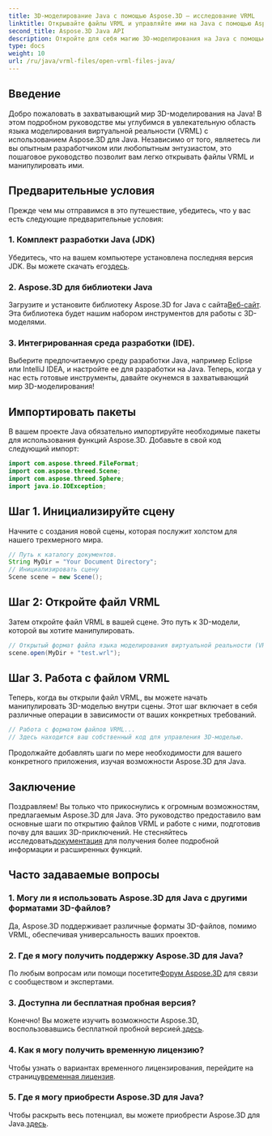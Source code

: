 ```yaml
---
title: 3D-моделирование Java с помощью Aspose.3D — исследование VRML
linktitle: Открывайте файлы VRML и управляйте ими на Java с помощью Aspose.3D
second_title: Aspose.3D Java API
description: Откройте для себя магию 3D-моделирования на Java с помощью Aspose.3D. Легко открывайте файлы VRML и манипулируйте ими. Погрузитесь в мир безграничных возможностей!
type: docs
weight: 10
url: /ru/java/vrml-files/open-vrml-files-java/
---
```

## Введение
Добро пожаловать в захватывающий мир 3D-моделирования на Java! В этом подробном руководстве мы углубимся в увлекательную область языка моделирования виртуальной реальности (VRML) с использованием Aspose.3D для Java. Независимо от того, являетесь ли вы опытным разработчиком или любопытным энтузиастом, это пошаговое руководство позволит вам легко открывать файлы VRML и манипулировать ими.
## Предварительные условия
Прежде чем мы отправимся в это путешествие, убедитесь, что у вас есть следующие предварительные условия:
### 1. Комплект разработки Java (JDK)
 Убедитесь, что на вашем компьютере установлена последняя версия JDK. Вы можете скачать его[здесь](https://www.oracle.com/java/technologies/javase-downloads.html).
### 2. Aspose.3D для библиотеки Java
Загрузите и установите библиотеку Aspose.3D for Java с сайта[Веб-сайт](https://releases.aspose.com/3d/java/). Эта библиотека будет нашим набором инструментов для работы с 3D-моделями.
### 3. Интегрированная среда разработки (IDE).
Выберите предпочитаемую среду разработки Java, например Eclipse или IntelliJ IDEA, и настройте ее для разработки на Java.
Теперь, когда у нас есть готовые инструменты, давайте окунемся в захватывающий мир 3D-моделирования!
## Импортировать пакеты
В вашем проекте Java обязательно импортируйте необходимые пакеты для использования функций Aspose.3D. Добавьте в свой код следующий импорт:
```java
import com.aspose.threed.FileFormat;
import com.aspose.threed.Scene;
import com.aspose.threed.Sphere;
import java.io.IOException;
```
## Шаг 1. Инициализируйте сцену
Начните с создания новой сцены, которая послужит холстом для нашего трехмерного мира.
```java
// Путь к каталогу документов.
String MyDir = "Your Document Directory";
// Инициализировать сцену
Scene scene = new Scene();
```
## Шаг 2: Откройте файл VRML
Затем откройте файл VRML в вашей сцене. Это путь к 3D-модели, которой вы хотите манипулировать.
```java
// Открытый формат файла языка моделирования виртуальной реальности (VRML)
scene.open(MyDir + "test.wrl");
```
## Шаг 3. Работа с файлом VRML
Теперь, когда вы открыли файл VRML, вы можете начать манипулировать 3D-моделью внутри сцены. Этот шаг включает в себя различные операции в зависимости от ваших конкретных требований.
```java
// Работа с форматом файлов VRML...
// Здесь находится ваш собственный код для управления 3D-моделью.
```
Продолжайте добавлять шаги по мере необходимости для вашего конкретного приложения, изучая возможности Aspose.3D для Java.
## Заключение
Поздравляем! Вы только что прикоснулись к огромным возможностям, предлагаемым Aspose.3D для Java. Это руководство предоставило вам основные шаги по открытию файлов VRML и работе с ними, подготовив почву для ваших 3D-приключений.
 Не стесняйтесь исследовать[документация](https://reference.aspose.com/3d/java/) для получения более подробной информации и расширенных функций.
## Часто задаваемые вопросы
### 1. Могу ли я использовать Aspose.3D для Java с другими форматами 3D-файлов?
Да, Aspose.3D поддерживает различные форматы 3D-файлов, помимо VRML, обеспечивая универсальность ваших проектов.
### 2. Где я могу получить поддержку Aspose.3D для Java?
 По любым вопросам или помощи посетите[Форум Aspose.3D](https://forum.aspose.com/c/3d/18) для связи с сообществом и экспертами.
### 3. Доступна ли бесплатная пробная версия?
 Конечно! Вы можете изучить возможности Aspose.3D, воспользовавшись бесплатной пробной версией.[здесь](https://releases.aspose.com/).
### 4. Как я могу получить временную лицензию?
 Чтобы узнать о вариантах временного лицензирования, перейдите на страницу[временная лицензия](https://purchase.aspose.com/temporary-license/).
### 5. Где я могу приобрести Aspose.3D для Java?
 Чтобы раскрыть весь потенциал, вы можете приобрести Aspose.3D для Java.[здесь](https://purchase.aspose.com/buy).